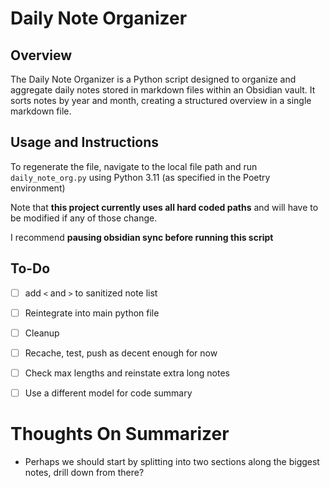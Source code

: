 # Daily Note Organizer

## Overview
The Daily Note Organizer is a Python script designed to organize and aggregate daily notes stored in markdown files within an Obsidian vault. It sorts notes by year and month, creating a structured overview in a single markdown file.

## Usage and Instructions
To regenerate the file, navigate to the local file path and run `daily_note_org.py` using Python 3.11 (as specified in the Poetry environment)

Note that **this project currently uses all hard coded paths** and will have to be modified if any of those change.

I recommend **pausing obsidian sync before running this script**

## To-Do
- [ ] add `<` and `>` to sanitized note list
- [ ] Reintegrate into main python file
- [ ] Cleanup
- [ ] Recache, test, push as decent enough for now
- [ ] Check max lengths and reinstate extra long notes
- [ ] Use a different model for code summary


# Thoughts On Summarizer
- Perhaps we should start by splitting into two sections along the biggest notes, drill down from there?